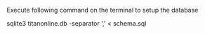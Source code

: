 Execute following command on the terminal to setup the database

sqlite3 titanonline.db -separator ',' < schema.sql
